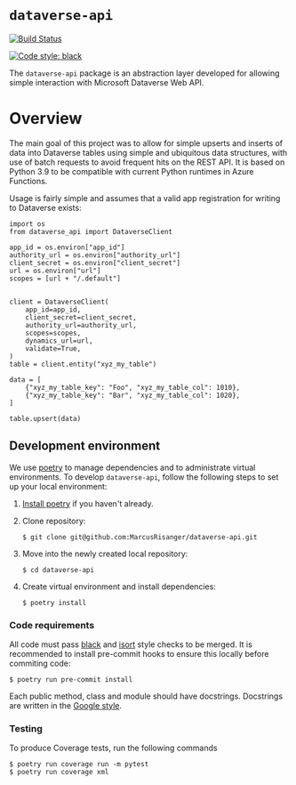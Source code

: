 
`dataverse-api`
================================
[![Build Status](https://github.com/MarcusRisanger/dataverse-api/workflows/release/badge.svg)](https://github.com/MarcusRisanger/dataverse-api/actions)
<!-- [![codecov](https://codecov.io/gh/THREE60-Energy/rushmore-tools/branch/main/graph/badge.svg)](https://codecov.io/gh/THREE60-Energy/rushmore-tools) -->
[![Code style: black](https://img.shields.io/badge/code%20style-black-000000.svg)](https://github.com/ambv/black)

The `dataverse-api` package is an abstraction layer developed for allowing simple interaction with Microsoft Dataverse Web API.

Overview
================================
The main goal of this project was to allow for simple upserts and inserts of data into Dataverse tables using simple and ubiquitous data structures, with use of batch requests to avoid frequent hits on the REST API. It is based on Python 3.9 to be compatible with current Python runtimes in Azure Functions.

Usage is fairly simple and assumes that a valid app registration for writing to Dataverse exists:

```
import os
from dataverse_api import DataverseClient

app_id = os.environ["app_id"]
authority_url = os.environ["authority_url"]
client_secret = os.environ["client_secret"]
url = os.environ["url"]
scopes = [url + "/.default"]


client = DataverseClient(
    app_id=app_id,
    client_secret=client_secret,
    authority_url=authority_url,
    scopes=scopes,
    dynamics_url=url,
    validate=True,
)
table = client.entity("xyz_my_table")

data = [
    {"xyz_my_table_key": "Foo", "xyz_my_table_col": 1010},
    {"xyz_my_table_key": "Bar", "xyz_my_table_col": 1020},
]

table.upsert(data)
```

## Development environment

We use [poetry](https://python-poetry.org) to manage dependencies and to administrate virtual environments. To develop
`dataverse-api`, follow the following steps to set up your local environment:

 1. [Install poetry](https://python-poetry.org/docs/#installation) if you haven't already.

 2. Clone repository:
    ```
    $ git clone git@github.com:MarcusRisanger/dataverse-api.git
    ```
 3. Move into the newly created local repository:
    ```
    $ cd dataverse-api
    ```
 4. Create virtual environment and install dependencies:
    ```
    $ poetry install
    ```

### Code requirements

All code must pass [black](https://github.com/ambv/black) and [isort](https://github.com/timothycrosley/isort) style
checks to be merged. It is recommended to install pre-commit hooks to ensure this locally before commiting code:

```
$ poetry run pre-commit install
```

Each public method, class and module should have docstrings. Docstrings are written in the [Google
style](https://google.github.io/styleguide/pyguide.html#38-comments-and-docstrings).

### Testing

To produce Coverage tests, run the following commands
```
$ poetry run coverage run -m pytest
$ poetry run coverage xml
```
